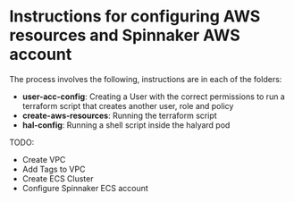 # Instructions for configuring AWS resources and Spinnaker AWS account
The process involves the following, instructions are in each of the folders:
- **user-acc-config**: Creating a User with the correct permissions to run a terraform script that creates another user, role and policy
- **create-aws-resources**: Running the terraform script
- **hal-config**: Running a shell script inside the halyard pod


TODO:
- Create VPC
- Add Tags to VPC
- Create ECS Cluster
- Configure Spinnaker ECS account

